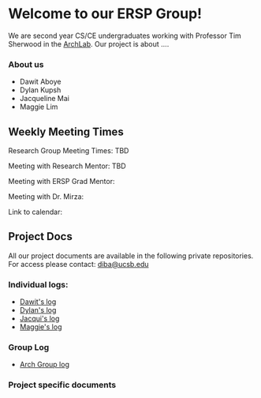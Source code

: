 # Welcome to our ERSP Group!

We are second year CS/CE undergraduates working with Professor Tim Sherwood in the [ArchLab](https://www.arch.cs.ucsb.edu/prof-sherwood/). Our project is about ....

### About us
* Dawit Aboye
* Dylan Kupsh
* Jacqueline Mai
* Maggie Lim 


## Weekly Meeting Times

Research Group Meeting Times: TBD

Meeting with Research Mentor: TBD

Meeting with ERSP Grad Mentor:

Meeting with Dr. Mirza:

Link to calendar:

## Project Docs
All our project documents are available in the following private repositories. For access please contact: diba@ucsb.edu

### Individual logs: 
* [Dawit's log](https://github.com/ucsb-ersp-2018/arch-dawit-log.git)
* [Dylan's log](https://github.com/ucsb-ersp-2018/arch-dylan-log.git)
* [Jacqui's log](https://github.com/ucsb-ersp-2018/arch-jacqui-log.git)
* [Maggie's log](https://github.com/ucsb-ersp-2018/arch-maggie-log.git)

### Group Log

* [Arch Group log](https://github.com/ucsb-ersp-2018/arch-group-log.git)

### Project specific documents
